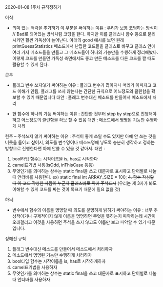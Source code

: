 2020-01-08
1주차 규칙정하기

이식 
- 의미 있는 맥락을 추가하기
이 부분을 써야하는 이유 : 우리가 보통 코딩하는 방식이 // Bad로 되어있는 방식처럼 코딩을 한다. 하지만 이를 클래스나 함수 등으로 분리시키면 훨씬 가독성이 늘어난다. 아래의 good 예시를 보면 원래 printGuessStatistics 메소드에서 난잡한 코드들을 클래스로 바꾸고 클래스 안에 여러 가지 메소드들을 만들고 그 메소드들이 하나의 기능만을 수행하게 정리해놨다. 이렇게 코드를 만들면 가독성 측면에서도 좋고 만든 메소드를 다른 코드를 짤 때도 활용할 수 있게 된다.

근우 
- 플래그 변수 쓰지않기
써야하는 이유 : 플래그 변수가 많아지니 머리가 아파지고 코드 이해가 안됨, 플래그를 쓰지 않는다는 간단한 규칙으로 어느정도의 클린함을 확보할 수 있기 때문입니다
대안 : 플래그 변수대신 메소드를 만들어서 메소드에서 처리

- 한 함수에 하나의 기능
써야하는 이유 : 간단한 것부터 step by step으로 진행해야하고 어느정도의 클린함을 확보 할 수 있음
대안 : 메소드에서 명명된 기능만 수행하게 처리

현주 
– 주석쓰지 않기
써야하는 이유 : 주석이 좋게 쓰일 수도 있지만 아예 안 쓰는 것을 버릇을 들이고 싶어서, 의도를 변수명이나 메소드명에 넣도록 충분히 생각하고 정하는 방향으로 진행한다면 아예 안쓸 수 있을 것 같아서.
대안 : 
1. bool타입 함수는 시작이름을 is, has로 시작한다
2. camel표기법 사용(isOdd, inThisCase 등등)
3. 무엇인가를 의미하는 상수는 static final을 쓰고 대문자로 표시하고 단어별로 나눌 때 언더바를 사용한다.
ex) static final int ARRAY_SIZE = 100;
~~4. 함수 작성할 때 이 코드 작성한 사람이 누군지 클래스바로 위에 주석표시~~ 
(우리는 제 3자가 봐도 이해할 수 있게 코드를 짜는 것이 목표기 때문에 필요 없을 것)

하늬
- 변수에서 함수의 이름을 명명할 때 의도를 분명하게 밝히기
써야하는 이유 : 너무 추상적이거나 구제적이지 않게 이름을 명명하면 무엇을 뜻하는지 파악하는데 시간이 오래걸리고 이것을 사용하면 주석을 쓰지 않고도 이름만 보고 파악할 수 있기 때문입니다.

정해진 규칙
1. 플래그 변수대신 메소드를 만들어서 메소드에서 처리하자
2. 메소드에서 명명된 기능만 수행하게 처리하자
3. bool타입 함수는 시작이름을 is, has로 시작하게하자
4. camel표기법을 사용하자
5. 무엇인가를 의미하는 상수는 static final을 쓰고 대문자로 표시하고 단어별로 나눌 때 언더바를 사용하자